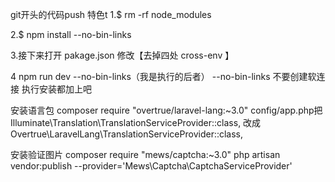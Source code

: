 <!--
 * @Description: In User Settings Edit
 * @Author: your name
 * @Date: 2019-10-12 09:30:08
 * @LastEditTime: 2019-10-12 13:23:06
 * @LastEditors: Please set LastEditors
 -->
git开头的代码push
特色t
1.$ rm -rf node_modules

<!-- 2.$ yarn config set registry http://registry.cnpmjs.org -->

2.$ npm install --no-bin-links

3.接下来打开 pakage.json 修改【去掉四处 cross-env 】
<!-- #执行 $ npm run watch-poll 或者  -->
4 npm run dev --no-bin-links（我是执行的后者）
--no-bin-links 不要创建软连接  执行安装都加上吧


安装语言包
composer require "overtrue/laravel-lang:~3.0"
config/app.php把
Illuminate\Translation\TranslationServiceProvider::class,
改成
Overtrue\LaravelLang\TranslationServiceProvider::class,

安装验证图片
composer require "mews/captcha:~3.0"
php artisan vendor:publish --provider='Mews\Captcha\CaptchaServiceProvider' 
